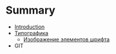 # Summary

* [Introduction](README.md)
* [Типографика](typography/index.md)
   * [Изображение элементов шрифта](typography/izobrazhenie_elementov_shrifta.md)
* GIT

